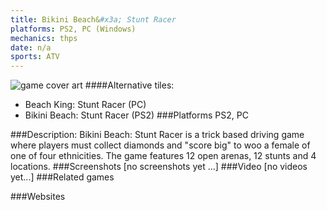 ```yaml
---
title: Bikini Beach&#x3a; Stunt Racer
platforms: PS2, PC (Windows)
mechanics: thps
date: n/a
sports: ATV
---
```

![game cover art](//images.igdb.com/igdb/image/upload/t_cover_big/yb1fhjnjjmtxaokcj3yk.jpg "Logo Title Text 1")
####Alternative tiles:
* Beach King: Stunt Racer (PC)
* Bikini Beach: Stunt Racer (PS2)
###Platforms
PS2, PC

###Description:
Bikini Beach: Stunt Racer is a trick based driving game where players must collect diamonds and "score big" to woo a female of one of four ethnicities. The game features 12 open arenas, 12 stunts and 4 locations.
###Screenshots
[no screenshots yet ...]
###Video
[no videos yet...]
###Related games

###Websites

